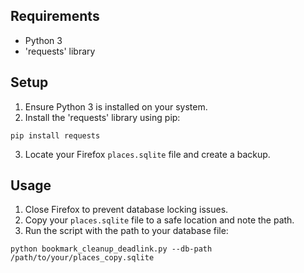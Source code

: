 ## Requirements

- Python 3
- 'requests' library

## Setup

1. Ensure Python 3 is installed on your system.
2. Install the 'requests' library using pip:

```
pip install requests
```

3. Locate your Firefox `places.sqlite` file and create a backup.

## Usage

1. Close Firefox to prevent database locking issues.
2. Copy your `places.sqlite` file to a safe location and note the path.
3. Run the script with the path to your database file:

```
python bookmark_cleanup_deadlink.py --db-path /path/to/your/places_copy.sqlite
```
